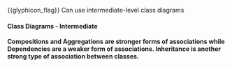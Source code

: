 <span id="prereqs"><panel src="../../../oop/inheritance/what/unit-inElsewhere-asFlat.md" boilerplate header="%%{{ icon_prereq }} Design → OOP → Inheritance → What%%" />
<panel src="../../../oop/classes/classLevelMembers/unit-inElsewhere-asFlat.md" boilerplate header="{{ icon_prereq }} %%OOP → Classes → Class Level Members%%" />
<panel src="../../../oop/classes/enumerations/unit-inElsewhere-asFlat.md" boilerplate header="{{ icon_prereq }} %%OOP → Classes → Enumerations%%" />
<panel src="../../../uml/classDiagrams/dependencies/what/unit-inElsewhere-asFlat.md" boilerplate header="{{ icon_prereq }} %%UML → Class Diagrams → Dependencies%%" />
<panel src="../../../oop/associations/composition/unit-inElsewhere-asFlat.md" boilerplate header="{{ icon_prereq }} %%OOP → Associations → Composition%%" />
<panel src="../../../oop/associations/aggregation/unit-inElsewhere-asFlat.md" boilerplate header="{{ icon_prereq }} %%OOP → Associations → Aggregation%%" /></span>

<span id="outcomes">{{glyphicon_flag}} Can use intermediate-level class diagrams</span>

<div id="title">

#### Class Diagrams - Intermediate

</div>

<div id="body">

**Compositions and Aggregations are stronger forms of associations while Dependencies are a weaker form of associations. Inheritance is another strong type of association between classes.**

<panel src="../../../../book/uml/classDiagrams/composition/what/unit-inElsewhere-asFlat.md#title-and-body" boilerplate header="{{ icon_prereq }} UML → Class Diagrams → Composition → What" alt="{{ icon_prereq }} Composition" minimized/>
<panel src="../../../../book/uml/classDiagrams/aggregation/what/unit-inElsewhere-asFlat.md#title-and-body" boilerplate header="{{ icon_prereq }} UML → Class Diagrams → Aggregation → What" alt="{{ icon_prereq }} Aggregation" minimized/>
<panel src="../../../../book/uml/classDiagrams/dependencies/what/unit-inElsewhere-asFlat.md#title-and-body" boilerplate header="{{ icon_prereq }} UML → Class Diagrams → Dependencies → What" alt="{{ icon_prereq }} Dependencies" minimized/>
<panel src="../../../../book/uml/classDiagrams/classInheritance/what/unit-inElsewhere-asFlat.md#title-and-body" boilerplate header="{{ icon_prereq }} UML → Class Diagrams → Inheritance → What" alt="{{ icon_prereq }} Inheritance" minimized/>

</div>

<div id="extras">
</div>